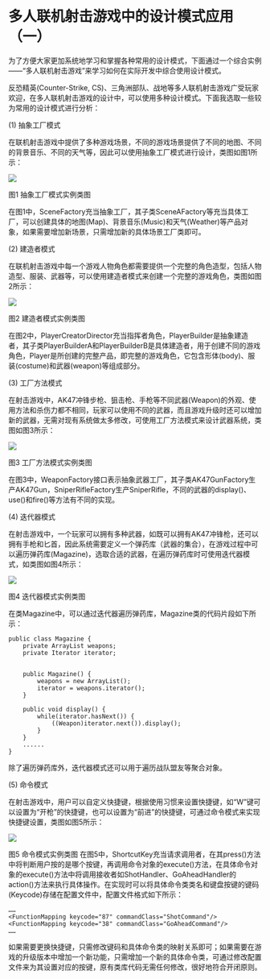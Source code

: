 # 多人联机射击游戏中的设计模式应用（一）

为了方便大家更加系统地学习和掌握各种常用的设计模式，下面通过一个综合实例——“多人联机射击游戏”来学习如何在实际开发中综合使用设计模式。
 
反恐精英(Counter-Strike, CS)、三角洲部队、战地等多人联机射击游戏广受玩家欢迎，在多人联机射击游戏的设计中，可以使用多种设计模式。下面我选取一些较为常用的设计模式进行分析：
 
(1) 抽象工厂模式

在联机射击游戏中提供了多种游戏场景，不同的游戏场景提供了不同的地图、不同的背景音乐、不同的天气等，因此可以使用抽象工厂模式进行设计，类图如图1所示：

![](http://img.my.csdn.net/uploads/201212/05/1354722205_9758.jpg)

图1 抽象工厂模式实例类图

在图1中，SceneFactory充当抽象工厂，其子类SceneAFactory等充当具体工厂，可以创建具体的地图(Map)、背景音乐(Music)和天气(Weather)等产品对象，如果需要增加新场景，只需增加新的具体场景工厂类即可。
 
(2) 建造者模式

在联机射击游戏中每一个游戏人物角色都需要提供一个完整的角色造型，包括人物造型、服装、武器等，可以使用建造者模式来创建一个完整的游戏角色，类图如图2所示：

![](http://img.my.csdn.net/uploads/201212/05/1354722214_8771.jpg)

图2 建造者模式实例类图

在图2中，PlayerCreatorDirector充当指挥者角色，PlayerBuilder是抽象建造者，其子类PlayerBuilderA和PlayerBuilderB是具体建造者，用于创建不同的游戏角色，Player是所创建的完整产品，即完整的游戏角色，它包含形体(body)、服装(costume)和武器(weapon)等组成部分。
 
(3) 工厂方法模式

在射击游戏中，AK47冲锋步枪、狙击枪、手枪等不同武器(Weapon)的外观、使用方法和杀伤力都不相同，玩家可以使用不同的武器，而且游戏升级时还可以增加新的武器，无需对现有系统做太多修改，可使用工厂方法模式来设计武器系统，类图如图3所示：

![](http://img.my.csdn.net/uploads/201212/05/1354722239_6745.jpg)

图3 工厂方法模式实例类图

在图3中，WeaponFactory接口表示抽象武器工厂，其子类AK47GunFactory生产AK47Gun，SniperRifleFactory生产SniperRifle，不同的武器的display()、use()和fire()等方法有不同的实现。
 
(4) 迭代器模式

在射击游戏中，一个玩家可以拥有多种武器，如既可以拥有AK47冲锋枪，还可以拥有手枪和匕首，因此系统需要定义一个弹药库（武器的集合），在游戏过程中可以遍历弹药库(Magazine)，选取合适的武器，在遍历弹药库时可使用迭代器模式，如类图如图4所示：

![](http://img.my.csdn.net/uploads/201212/05/1354722251_1522.jpg)

图4 迭代器模式实例类图

在类Magazine中，可以通过迭代器遍历弹药库，Magazine类的代码片段如下所示：

```
public class Magazine {  
    private ArrayList weapons;  
    private Iterator iterator;  
  
  
    public Magazine() {  
        weapons = new ArrayList();  
        iterator = weapons.iterator();  
    }  
  
    public void display() {  
        while(iterator.hasNext()) {  
            ((Weapon)iterator.next()).display();  
        }  
    }  
    ......  
}  

```

除了遍历弹药库外，迭代器模式还可以用于遍历战队盟友等聚合对象。
 
(5) 命令模式

在射击游戏中，用户可以自定义快捷键，根据使用习惯来设置快捷键，如“W”键可以设置为“开枪”的快捷键，也可以设置为“前进”的快捷键，可通过命令模式来实现快捷键设置，类图如图5所示：

![](http://img.my.csdn.net/uploads/201212/05/1354722679_4836.jpg)

图5 命令模式实例类图
      在图5中，ShortcutKey充当请求调用者，在其press()方法中将判断用户按的是哪个按键，再调用命令对象的execute()方法，在具体命令对象的execute()方法中将调用接收者如ShotHandler、GoAheadHandler的action()方法来执行具体操作。在实现时可以将具体命令类类名和键盘按键的键码(Keycode)存储在配置文件中，配置文件格式如下所示：

```
……  
<FunctionMapping keycode="87" commandClass="ShotCommand"/>  
<FunctionMapping keycode="38" commandClass="GoAheadCommand"/>  
……  
```

如果需要更换快捷键，只需修改键码和具体命令类的映射关系即可；如果需要在游戏的升级版本中增加一个新功能，只需增加一个新的具体命令类，可通过修改配置文件来为其设置对应的按键，原有类库代码无需任何修改，很好地符合开闭原则。